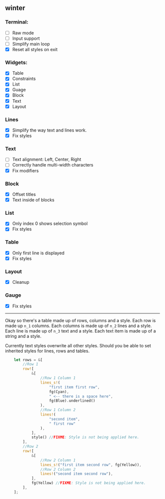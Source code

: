 ## winter

### Terminal:
- [ ] Raw mode
- [ ] Input support
- [ ] Simplify main loop
- [x] Reset all styles on exit

### Widgets:
- [x] Table
- [x] Constraints
- [x] List
- [x] Guage
- [x] Block
- [x] Text
- [x] Layout

### Lines
- [x] Simplify the way text and lines work.
- [x] Fix styles

### Text
- [ ] Text alignment: Left, Center, Right
- [ ] Correctly handle multi-width characters
- [x] Fix modifiers

### Block
- [x] Offset titles
- [x] Text inside of blocks

### List
- [x] Only index 0 shows selection symbol
- [x] Fix styles

### Table
- [x] Only first line is displayed
- [x] Fix styles

### Layout
- [x] Cleanup

### Gauge
- [x] Fix styles

----

Okay so there's a table made up of rows, columns and a style.
Each row is made up `n_1` columns.
Each columns is made up of `n_2` lines and a style.
Each line is made up of `n_3` text and a style.
Each text item is made up of a string and a style.

Currently text styles overwrite all other styles.
Should you be able to set inherited styles for lines, rows and tables.

```rs
    let rows = &[
        //Row 1
        row![
            &[
                //Row 1 Column 1
                lines_s!(
                    "first item first row",
                    fg(Cyan),
                    " <-- there is a space here",
                    fg(Blue).underlined()
                ),
                //Row 1 Column 2
                lines!(
                    "second item",
                    " first row"
                ),
            ],
            style() //FIXME: Style is not being applied here.
        ],
        //Row 2
        row![
            &[
                //Row 2 Column 1
                lines_s!("first item second row", fg(Yellow)),
                //Row 2 Column 2
                lines!("second item second row"),
            ],
            fg(Yellow) //FIXME: Style is not being applied here.
        ],
    ];
```